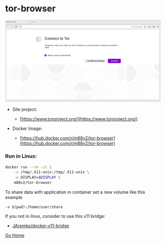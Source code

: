 # tor-browser

![tor-browser](tor-browser.png)

* Site project:

  * [https://www.torproject.org/](https://www.torproject.org/)

* Docker Image:

  * [https://hub.docker.com/r/m88v2/tor-browser](https://hub.docker.com/r/m88v2/tor-browser)

### Run in Linux:

```bash
docker run --rm -it \
	-v /tmp/.X11-unix:/tmp/.X11-unix \
	-e DISPLAY=$DISPLAY \
	m88v2/tor-browser
```
To share data with application in container set a new volume like this example
```
-v $(pwd):/home/user/share
```

If you not in linux, consider to use this x11 bridge:
* [JAremko/docker-x11-bridge](https://github.com/JAremko/docker-x11-bridge)


[Go Home](../README.md)
